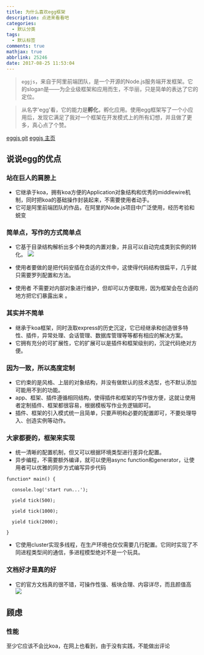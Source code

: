 ```yaml
---
title: 为什么喜欢egg框架
description: 点进来看看吧
categories:
  - 默认分类
tags:
  - 默认标签
comments: true
mathjax: true
abbrlink: 25246
date: 2017-08-25 11:53:04
---
```


> `eggjs`，来自于阿里前端团队，是一个开源的Node.js服务端开发框架。它的slogan是——为企业级框架和应用而生，不华丽，只是简单的表达了它的定位。

> 从名字'egg'看，它的能力是**孵化**，孵化应用。使用egg框架写了一个小应用后，发现它满足了我对一个框架在开发模式上的所有幻想，并且做了更多，真心点了个赞。




[eggjs git](https://github.com/eggjs/egg/ )
[eggjs 主页]( https://eggjs.org/zh-cn/)


## 说说egg的优点

### 站在巨人的肩膀上


+ 它继承于koa，拥有koa方便的Application对象结构和优秀的middlewire机制，同时把koa的基础操作封装起来，不需要使用者动手。
+ 它可是阿里前端团队的作品，在阿里的Node.js项目中广泛使用，经历考验和蜕变


###  简单点，写作的方式简单点


+ 它基于目录结构解析出多个种类的内置对象，并且可以自动完成类到实例的转化。
![](http://7xumuq.com1.z0.glb.clouddn.com/17-8-24/21048490.jpg)

+ 使用者要做的是把代码安插在合适的文件中，这使得代码结构很扁平，几乎就只需要罗列配置和方法。
+ 使用者 不需要对内部对象进行维护，但却可以方便取用，因为框架会在合适的地方把它们暴露出来 。


###  其实并不简单


+ 继承于koa框架，同时汲取express的历史沉淀，它已经继承和创造很多特性、插件，异常处理、会话管理、数据库管理等等都有相应的解决方案。
+ 它拥有充分的可扩展性，它的扩展可以是插件和框架级别的，沉淀代码绝对方便。


### 因为一致，所以高度定制


+ 它约束的是风格、上层的对象结构，并没有做默认的技术选型，也不默认添加可能用不到的功能。
+ app、框架、插件遵循相同结构，使得插件和框架的写作很方便，这就让使用者定制插件、框架都很容易，根据模板写作业务逻辑即可。
+ 插件、框架的引入模式统一且简单，只要声明和必要的配置即可，不要处理导入、创造实例等动作。


### 大家都要的，框架来实现


+ 统一清晰的配置机制，但又可以根据环境类型进行差异化配置。
+ 异步编程，不需要额外编译，就可以使用async function和generator，让使用者可以优雅的同步方式编写异步代码
```
function* main() {

  console.log('start run...');

  yield tick(500);

  yield tick(1000);

  yield tick(2000);

}

```
+ 它使用cluster实现多线程，在生产环境也仅仅需要几行配置。它同时实现了不同进程类型间的通信，多进程模型绝对不是一个玩具。



### 文档好才是真的好


+ 它的官方文档真的很不错，可操作性强、板块合理、内容详尽，而且颜值高
![](http://7xumuq.com1.z0.glb.clouddn.com/17-8-24/77321832.jpg)



## 顾虑


### 性能


至少它应该不会比koa，在网上也看到，由于没有实践，不能做出评论